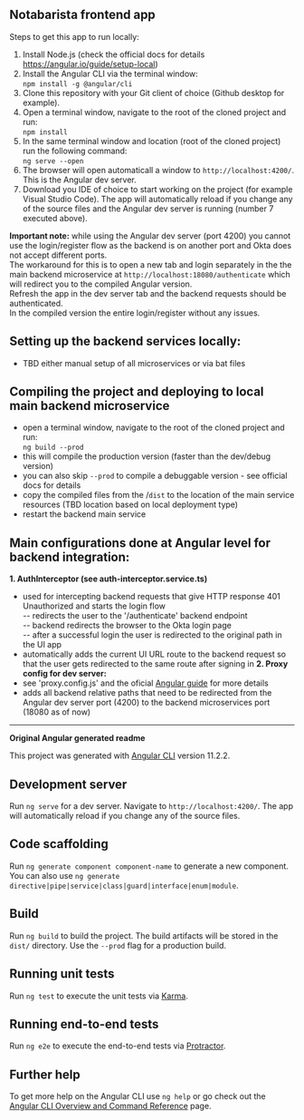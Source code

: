 ## Notabarista frontend app

Steps to get this app to run locally:
1. Install Node.js (check the official docs for details https://angular.io/guide/setup-local)
2. Install the Angular CLI via the terminal window:\
`npm install -g @angular/cli`
4. Clone this repository with your Git client of choice (Github desktop for example).
5. Open a terminal window, navigate to the root of the cloned project and run:\
`npm install`
7. In the same terminal window and location (root of the cloned project) run the following command:\
`ng serve --open`
9. The browser will open automaticall a window to `http://localhost:4200/`. This is the Angular dev server.
10. Download you IDE of choice to start working on the project (for example Visual Studio Code). The app will automatically reload if you change any of the source files and the Angular dev server is running (number 7 executed above).

**Important note:** while using the Angular dev server (port 4200) you cannot use the login/register flow as the backend is on another port and Okta does not accept different ports.\
The workaround for this is to open a new tab and login separately in the the main backend microservice at `http://localhost:18080/authenticate` which will redirect you to the compiled Angular version.\
Refresh the app in the dev server tab and the backend requests should be authenticated.\
In the compiled version the entire login/register without any issues.

## Setting up the backend services locally:
- TBD either manual setup of all microservices or via bat files

## Compiling the project and deploying to local main backend microservice
- open a terminal window, navigate to the root of the cloned project and run:\
`ng build --prod`
- this will compile the production version (faster than the dev/debug version)
- you can also skip `--prod` to compile a debuggable version - see official docs for details
- copy the compiled files from the <project root path>/`dist` to the location of the main service resources (TBD location based on local deployment type)
- restart the backend main service

## Main configurations done at Angular level for backend integration:
**1. AuthInterceptor (see auth-interceptor.service.ts)**
- used for intercepting backend requests that give HTTP response 401 Unauthorized and starts the login flow\
  -- redirects the user to the '/authenticate' backend endpoint\
  -- backend redirects the browser to the Okta login page\
  -- after a successful login the user is redirected to the original path in the UI app
- automatically adds the current UI URL route to the backend request so that the user gets redirected to the same route after signing in
**2. Proxy config for dev server:**
- see 'proxy.config.js' and the oficial [Angular guide](https://angular.io/guide/build#proxying-to-a-backend-server) for more details
- adds all backend relative paths that need to be redirected from the Angular dev server port (4200) to the backend microservices port (18080 as of now)

--- 
**Original Angular generated readme**

This project was generated with [Angular CLI](https://github.com/angular/angular-cli) version 11.2.2.

## Development server

Run `ng serve` for a dev server. Navigate to `http://localhost:4200/`. The app will automatically reload if you change any of the source files.

## Code scaffolding

Run `ng generate component component-name` to generate a new component. You can also use `ng generate directive|pipe|service|class|guard|interface|enum|module`.

## Build

Run `ng build` to build the project. The build artifacts will be stored in the `dist/` directory. Use the `--prod` flag for a production build.

## Running unit tests

Run `ng test` to execute the unit tests via [Karma](https://karma-runner.github.io).

## Running end-to-end tests

Run `ng e2e` to execute the end-to-end tests via [Protractor](http://www.protractortest.org/).

## Further help

To get more help on the Angular CLI use `ng help` or go check out the [Angular CLI Overview and Command Reference](https://angular.io/cli) page.
